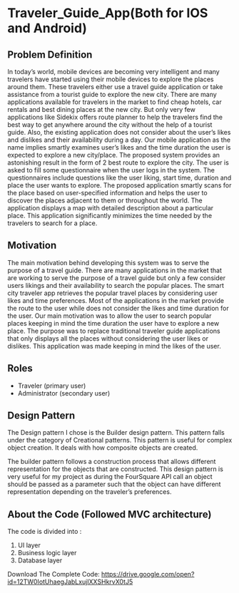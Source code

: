 # Traveler_Guide_App(Both for IOS and Android)

## Problem Definition
In today’s world, mobile devices are becoming very intelligent and many travelers have started using their mobile devices to explore the places around them. These travelers either use a travel guide application or take assistance from a tourist guide to explore the new city. There are many applications available for travelers in the market to find cheap hotels, car rentals and best dining places at the new city. But only very few applications like Sidekix offers route planner to help the travelers find the best way to get anywhere around the city without the help of a tourist guide. Also, the existing application does not consider about the user’s likes and dislikes and their availability during a day. Our mobile application as the name implies smartly examines user’s likes and the time duration the user is expected to explore a new city/place. The proposed system provides an astonishing result in the form of 2 best route to explore the city. The user is asked to fill some questionnaire when the user logs in the system. The questionnaires include questions like the user liking, start time, duration and place the user wants to explore. The proposed application smartly scans for the place based on user-specified information and helps the user to discover the places adjacent to them or throughout the world. The application displays a map with detailed description about a particular place. This application significantly minimizes the time needed by the travelers to search for a place. 
## Motivation
The main motivation behind developing this system was to serve the purpose of a travel guide. There are many applications in the market that are working to serve the purpose of a travel guide but only a few consider users likings and their availability to search the popular places. The smart city traveler app retrieves the popular travel places by considering user likes and time preferences. Most of the applications in the market provide the route to the user while does not consider the likes and time duration for the user. Our main motivation was to allow the user to search popular places keeping in mind the time duration the user have to explore a new place. The purpose was to replace traditional traveler guide applications that only displays all the places without considering the user likes or dislikes. This application was made keeping in mind the likes of the user.  
 
 ## Roles
 <ul>
  <li>
    Traveler (primary user) </li>
  <li> Administrator (secondary user) </li>
  </ul>

## Design Pattern 

The Design pattern I chose is the Builder design pattern. This pattern falls under the category of Creational patterns. This pattern is useful for complex object creation. It deals with how composite objects are created. 
 
The builder pattern follows a construction process that allows different representation for the objects that are constructed. This design pattern is very useful for my project as during the FourSquare API call an object should be passed as a parameter such that the object can have different representation depending on the traveler’s preferences. 

## About the Code (Followed MVC architecture) 
The code is divided into :
1. UI layer
2. Business logic layer
3. Database layer

Download The Complete Code: https://drive.google.com/open?id=12TW0IotUhaegJabLxujIXXSHkrvX0tJ5 
